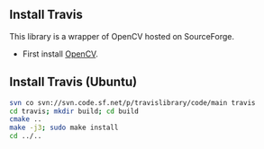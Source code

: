 ## Install Travis

This library is a wrapper of OpenCV hosted on SourceForge.

- First install [OpenCV](install-opencv.md).

## Install Travis (Ubuntu)

```bash
svn co svn://svn.code.sf.net/p/travislibrary/code/main travis
cd travis; mkdir build; cd build
cmake ..
make -j3; sudo make install
cd ../..
```
